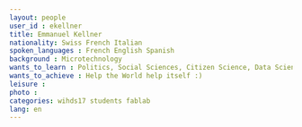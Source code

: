 ```yaml
---
layout: people
user_id : ekellner
title: Emmanuel Kellner
nationality: Swiss French Italian
spoken_languages : French English Spanish
background : Microtechnology
wants_to_learn : Politics, Social Sciences, Citizen Science, Data Science
wants_to_achieve : Help the World help itself :)
leisure :
photo :
categories: wihds17 students fablab
lang: en
---
```

